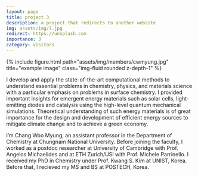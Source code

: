 ```yaml
---
layout: page
title: project 3
description: a project that redirects to another website
img: assets/img/7.jpg
redirect: https://unsplash.com
importance: 3
category: visitors
---
```



<div class="row">
    <div class="col-sm mt-3 mt-md-0">
        {% include figure.html path="assets/img/members/cwmyung.jpg" title="example image" class="img-fluid rounded z-depth-1" %}
    </div>
</div>

I develop and apply the state-of-the-art computational methods to understand essential problems in chemistry, physics, and materials science with a particular emphasis on problems in surface chemistry. I provided important insights for emergent energy materials such as solar cells, light-emitting diodes and catalysis using the high-level quantum mechanical simulations. Theoretical understanding of such energy materials is of great importance for the design and development of efficient energy sources to mitigate climate change and to achieve a green economy.

I’m Chang Woo Myung, an assistant professor in the Department of Chemistry at Chungnam National University. Before joining the faculty, I worked as a postdoc researcher at University of Cambridge with Prof. Angelos Michaelides and at ETH Zurich/USI with Prof. Michele Parrinello. I received my PhD in Chemistry under Prof. Kwang S. Kim at UNIST, Korea. Before that, I recieved my MS and BS at POSTECH, Korea.
